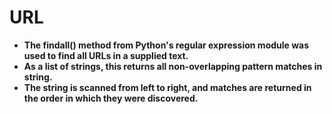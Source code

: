 # URL
* **The findall() method from Python's regular expression module was used to find all URLs in a supplied text.**
* **As a list of strings, this returns all non-overlapping pattern matches in string.**
* **The string is scanned from left to right, and matches are returned in the order in which they were discovered.**
